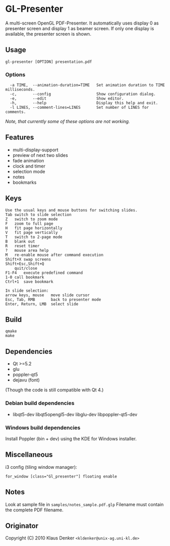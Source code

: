 GL-Presenter
============

A multi-screen OpenGL PDF-Presenter.
It automatically uses display 0 as presenter screen and display 1 as beamer screen.
If only one display is available, the presenter screen is shown.

Usage
-----
```
gl-presenter [OPTION] presentation.pdf
```
### Options
```
  -a TIME,  --animation-duration=TIME   Set animation duration to TIME milliseconds.
  -c,       --config                    Show configuration dialog.
  -e,       --edit                      Show editor.
  -h,       --help                      Display this help and exit.
  -l LINES, --comment-lines=LINES       Set number of LINES for comments.
```
*Note, that currently some of these options are not working.*

Features
--------
* multi-display-support
* preview of next two slides
* fade animation
* clock and timer
* selection mode
* notes
* bookmarks


Keys
----
```
Use the usual keys and mouse buttons for switching slides.
Tab	switch to slide selection
Z	switch to zoom mode
F	zoom to full page
H	fit page horizontally
V	fit page vertically
T	switch to 2-page mode
B	blank out
R	reset timer
?	mouse area help
M	re-enable mouse after command execution
Shift+X	swap screens
Shift+Esc,Shift+Q
	quit/close
F1-F4	execute predefined command
1-0	call bookmark
Ctrl+1	save bookmark

In slide selection:
arrow keys, mouse	move slide cursor
Esc, Tab, RMB		back to presenter mode
Enter, Return, LMB	select slide
```


Build
-----
```
qmake
make
```


Dependencies
------------
* Qt >=5.2
* glu
* poppler-qt5
* dejavu (font)

(Though the code is still compatible with Qt 4.)

### Debian build dependencies
* libqt5-dev libqt5opengl5-dev libglu-dev libpoppler-qt5-dev

### Windows build dependencies
Install Poppler (bin + dev) using the KDE for Windows installer.

Miscellaneous
-------------
i3 config (tiling window manager):
```
for_window [class="Gl_presenter"] floating enable
```

Notes
-----
Look at sample file in `samples/notes_sample.pdf.glp`
Filename must contain the complete PDF filename.

Originator
----------

Copyright (C) 2010 Klaus Denker `<kldenker@unix-ag.uni-kl.de>`

